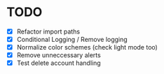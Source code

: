# TODO

- [x] Refactor import paths
- [x] Conditional Logging / Remove logging
- [x] Normalize color schemes (check light mode too)
- [x] Remove unneccessary alerts
- [x] Test delete account handling
